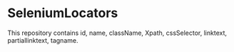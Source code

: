 # SeleniumLocators
This repository contains id, name, className, Xpath, cssSelector, linktext, partiallinktext, tagname.
